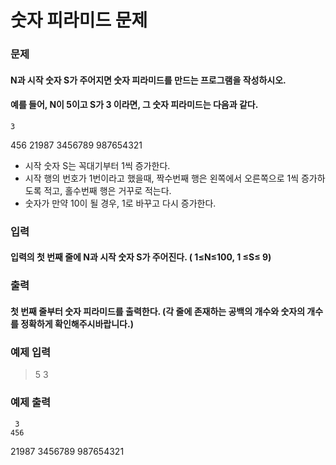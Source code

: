 # 숫자 피라미드 문제

### 문제
#### N과 시작 숫자 S가 주어지면 숫자 피라미드를 만드는 프로그램을 작성하시오.
#### 예를 들어, N이 5이고 S가 3 이라면, 그 숫자 피라미드는 다음과 같다.

    3
   456
  21987
 3456789
987654321

- 시작 숫자 S는 꼭대기부터 1씩 증가한다.
- 시작 행의 번호가 1번이라고 했을때, 짝수번째 행은 왼쪽에서 오른쪽으로 1씩 증가하도록 적고, 홀수번째 행은 거꾸로 적는다.
- 숫자가 만약 10이 될 경우, 1로 바꾸고 다시 증가한다.  

### 입력
#### 입력의 첫 번째 줄에 N과 시작 숫자 S가 주어진다. ( 1≤N≤100, 1 ≤S≤ 9)

### 출력
#### 첫 번째 줄부터 숫자 피라미드를 출력한다. (각 줄에 존재하는 공백의 개수와 숫자의 개수를 정확하게 확인해주시바랍니다.)

### 예제 입력
> 5 3

### 예제 출력

     3
    456
   21987
  3456789
 987654321
